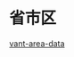 # 省市区

[vant-area-data](https://github.com/vant-ui/vant/blob/main/packages/vant-area-data/src/index.ts)
